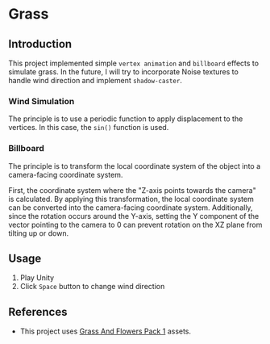 # Grass

## Introduction

This project implemented simple `vertex animation` and `billboard` effects to simulate grass. In the future, I will try to incorporate Noise textures to handle wind direction and implement `shadow-caster`.

### Wind Simulation

The principle is to use a periodic function to apply displacement to the vertices. In this case, the `sin()` function is used.

### Billboard

The principle is to transform the local coordinate system of the object into a camera-facing coordinate system.

First, the coordinate system where the "Z-axis points towards the camera" is calculated. By applying this transformation, the local coordinate system can be converted into the camera-facing coordinate system. Additionally, since the rotation occurs around the Y-axis, setting the Y component of the vector pointing to the camera to 0 can prevent rotation on the XZ plane from tilting up or down.

## Usage
1. Play Unity
2. Click `Space` button to change wind direction

## References
- This project uses [Grass And Flowers Pack 1](https://assetstore.unity.com/packages/2d/textures-materials/nature/grass-and-flowers-pack-1-17100) assets.